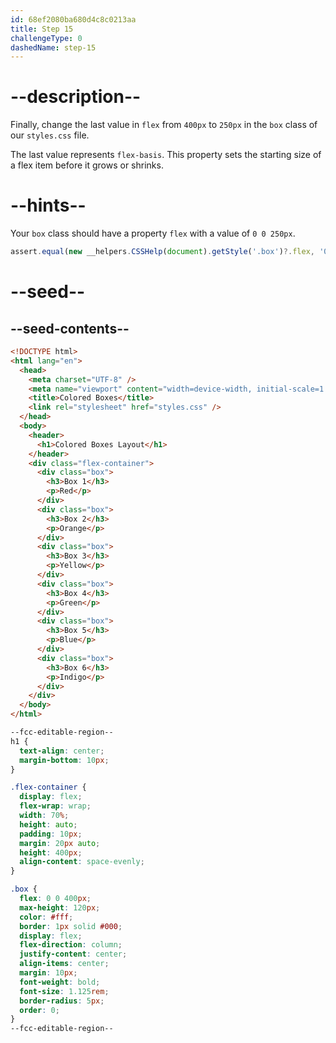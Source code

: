 ```yaml
---
id: 68ef2080ba680d4c8c0213aa
title: Step 15
challengeType: 0
dashedName: step-15
---
```


# --description--

Finally, change the last value in `flex` from `400px` to `250px` in the `box` class of our `styles.css` file.

The last value represents `flex-basis`. This property sets the starting size of a flex item before it grows or shrinks.

# --hints--

Your `box` class should have a property `flex` with a value of `0 0 250px`.

```js
assert.equal(new __helpers.CSSHelp(document).getStyle('.box')?.flex, '0 0 250px');
```

# --seed--

## --seed-contents--

```html
<!DOCTYPE html>
<html lang="en">
  <head>
    <meta charset="UTF-8" />
    <meta name="viewport" content="width=device-width, initial-scale=1.0" />
    <title>Colored Boxes</title>
    <link rel="stylesheet" href="styles.css" />
  </head>
  <body>
    <header>
      <h1>Colored Boxes Layout</h1>
    </header>
    <div class="flex-container">
      <div class="box">
        <h3>Box 1</h3>
        <p>Red</p>
      </div>
      <div class="box">
        <h3>Box 2</h3>
        <p>Orange</p>
      </div>
      <div class="box">
        <h3>Box 3</h3>
        <p>Yellow</p>
      </div>
      <div class="box">
        <h3>Box 4</h3>
        <p>Green</p>
      </div>
      <div class="box">
        <h3>Box 5</h3>
        <p>Blue</p>
      </div>
      <div class="box">
        <h3>Box 6</h3>
        <p>Indigo</p>
      </div>
    </div>
  </body>
</html>
```

```css
--fcc-editable-region--
h1 {
  text-align: center;
  margin-bottom: 10px;
}

.flex-container {
  display: flex;
  flex-wrap: wrap;
  width: 70%;
  height: auto;
  padding: 10px;
  margin: 20px auto;
  height: 400px;
  align-content: space-evenly;
}

.box {
  flex: 0 0 400px;
  max-height: 120px;
  color: #fff;
  border: 1px solid #000;
  display: flex;
  flex-direction: column;
  justify-content: center;
  align-items: center;
  margin: 10px;
  font-weight: bold;
  font-size: 1.125rem;
  border-radius: 5px;
  order: 0; 
}
--fcc-editable-region--
```
